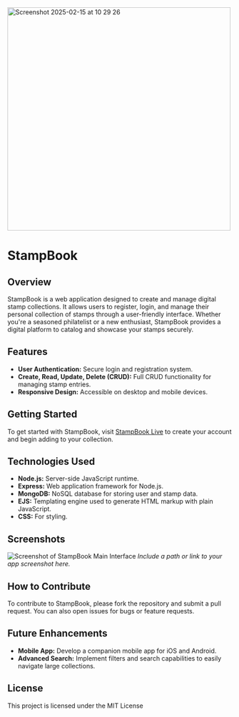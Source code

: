 
<img width="500" alt="Screenshot 2025-02-15 at 10 29 26" src="https://git.generalassemb.ly/sebharmsworth/stampbook/assets/54089/ed6a3a4b-490b-437a-b677-d145e002987e">


# StampBook

## Overview
StampBook is a web application designed to create and manage digital stamp collections. It allows users to register, login, and manage their personal collection of stamps through a user-friendly interface. Whether you're a seasoned philatelist or a new enthusiast, StampBook provides a digital platform to catalog and showcase your stamps securely.

## Features
- **User Authentication:** Secure login and registration system.
- **Create, Read, Update, Delete (CRUD):** Full CRUD functionality for managing stamp entries.
- **Responsive Design:** Accessible on desktop and mobile devices.

## Getting Started
To get started with StampBook, visit [StampBook Live](#) to create your account and begin adding to your collection.

## Technologies Used
- **Node.js:** Server-side JavaScript runtime.
- **Express:** Web application framework for Node.js.
- **MongoDB:** NoSQL database for storing user and stamp data.
- **EJS:** Templating engine used to generate HTML markup with plain JavaScript.
- **CSS:** For styling.

## Screenshots
![Screenshot of StampBook Main Interface](/path/to/screenshot) *Include a path or link to your app screenshot here.*

## How to Contribute
To contribute to StampBook, please fork the repository and submit a pull request. You can also open issues for bugs or feature requests.

## Future Enhancements
- **Mobile App:** Develop a companion mobile app for iOS and Android.
- **Advanced Search:** Implement filters and search capabilities to easily navigate large collections.

## License
This project is licensed under the MIT License 

